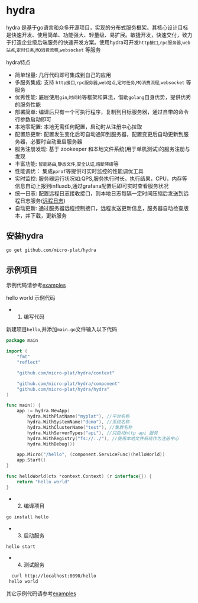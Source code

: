 # hydra 
hydra 是基于go语言和众多开源项目，实现的分布式服务框架。其核心设计目标是快速开发、使用简单、功能强大、轻量级、易扩展。敏捷开发，快速交付，致力于打造企业级后端服务的快速开发方案。使用hydra可开发`http接口`,`rpc服务器`,`web站点`,`定时任务`,`MQ消费流程`,`websocket` 等服务

  hydra特点
* 简单轻量: 几行代码即可集成到自己的应用
* 多服务集成: 支持 `http接口`,`rpc服务器`,`web站点`,`定时任务`,`MQ消费流程`,`websocket` 等服务
* 优秀性能: 底层使用`gin`,`时间轮`等框架和算法，借助`golang`自身优势，提供优秀的服务性能 
* 部署简单: 编译后只有一个可执行程序，复制到目标服务器，通过自带的命令行参数启动即可 
* 本地零配置: 本地无需任何配置，启动时从注册中心拉取
* 配置热更新: 配置发生变化后可自动通知到服务器，配置变更后自动更新到服务器，必要时自动重启服务器
* 服务注册发现: 基于 zookeeper 和本地文件系统(用于单机测试)的服务注册与发现
* 丰富功能: `智能路由`,`静态文件`,`安全认证`,`熔断降级`等
* 性能调优： 集成`pprof`等提供可实时监控的性能调优工具
* 实时监控: 服务器运行状况如:QPS,服务执行时长，执行结果，CPU，内存等信息自动上报到influxdb,通过grafana配置后即可实时查看服务状况
* 统一日志: 配置远程日志接收接口，则本地日志每隔一定时间压缩后发送到远程日志服务([远程日志](https://github.com/micro-plat/logsaver))
* 自动更新: 通过服务器远程控制接口，远程发送更新信息，服务器自动检查版本，并下载，更新服务


##  安装hydra
```sh
go get github.com/micro-plat/hydra
```

## 示例项目

示例代码请参考[examples](https://github.com/micro-plat/hydra/tree/master/examples)


hello world 示例代码
* 1. 编写代码

新建项目`hello`,并添加`main.go`文件输入以下代码

```go
package main

import (
	"fmt"
	"reflect"

	"github.com/micro-plat/hydra/context"

	"github.com/micro-plat/hydra/component"
	"github.com/micro-plat/hydra/hydra"
)

func main() {
	app := hydra.NewApp(
		hydra.WithPlatName("myplat"), //平台名称
		hydra.WithSystemName("demo"), //系统名称
		hydra.WithClusterName("test"), //集群名称
		hydra.WithServerTypes("api"), //只启动http api 服务
		hydra.WithRegistry("fs://../"), //使用本地文件系统作为注册中心	
		hydra.WithDebug())

	app.Micro("/hello", (component.ServiceFunc)(helloWorld))
	app.Start()
}

func helloWorld(ctx *context.Context) (r interface{}) {
	return "hello world"
}

```

* 2. 编译项目
```sh
go install hello
```
* 3. 启动服务
```sh
hello start
```
* 4. 测试服务
```sh
  curl http://localhost:8090/hello
 hello world
```

其它示例代码请参考[examples](https://github.com/micro-plat/hydra/tree/master/examples)